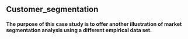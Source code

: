 ## Customer_segmentation
#### The purpose of this case study is to offer another illustration of market segmentation analysis using a different empirical data set.
